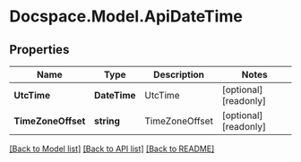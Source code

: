 # Docspace.Model.ApiDateTime

## Properties

Name | Type | Description | Notes
------------ | ------------- | ------------- | -------------
**UtcTime** | **DateTime** | UtcTime | [optional] [readonly] 
**TimeZoneOffset** | **string** | TimeZoneOffset | [optional] [readonly] 

[[Back to Model list]](../README.md#documentation-for-models) [[Back to API list]](../README.md#documentation-for-api-endpoints) [[Back to README]](../README.md)

